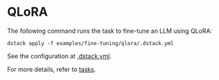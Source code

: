 # QLoRA

The following command runs the task to fine-tune an LLM using QLoRA:

```shell
dstack apply -f examples/fine-tuning/qlora/.dstack.yml
```

See the configuration at [.dstack.yml](.dstack.yml).

For more details, refer to [tasks](https://dstack.ai/docs/tasks).
